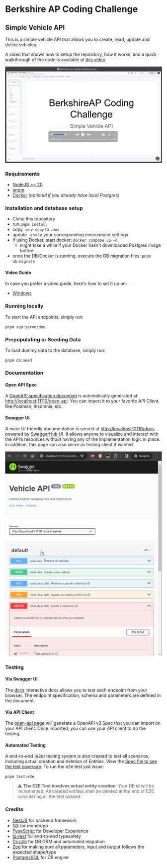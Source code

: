 # Berkshire AP Coding Challenge

## Simple Vehicle API

This is a simple vehicle API that allows you to create, read, update and delete vehicles.

A video that shows how to setup the repository, how it works, and a quick walkthrough of the code is available at [this video](https://www.youtube.com/watch?v=gG8d-I5Bhi0)

[![watch Walthrough Video](./images/video-preview.png 'Video preview')](https://www.youtube.com/watch?v=gG8d-I5Bhi0)

### Requirements

- [NodeJS >= 20](https://nodejs.org/en)
- [pnpm](https://pnpm.io/installation#using-npm)
- [Docker](https://www.docker.com/) _(optional if you already have local Postgres)_

### Installation and database setup

- Clone this repository
- run `pnpm install`
- copy `.env copy` to `.env`
- update `.env` to your corresponding environment settings
- if using Docker, start docker: `docker compose up -d`
  - might take a while if your Docker hasn't downloaded Postgres image before
- once the DB/Docker is running, execute the DB migration files: `pnpm db:migrate`

#### Video Guide

In case you prefer a video guide, here's how to set it up on:

- [Windows](https://www.youtube.com/watch?v=4gLhJz0i-C4)

### Running locally

To start the API endpoints, simply run:

`pnpm app:serve:dev`

### Prepopulating or Seeding Data

To load dummy data to the database, simply run:

`pnpm db:seed`

### Documentation

#### Open API Spec

A [OpenAPI specification document](https://spec.openapis.org/oas/v3.1.0) is automatically generated at: [http://localhost:11110/open-api](http://localhost:11110/open-api). You can import it to your favorite API Client, like Postman, Insomnia, etc.

#### Swagger UI

A more UI friendly documentation is served at [http://localhost:11110/docs](http://localhost:11110/docs) powered by [SwaggerHub UI](https://swagger.io/tools/swagger-ui/). It allows anyone to visualize and interact with the API’s resources without having any of the implementation logic in place. In addition, this page can also serve as testing client if wanted.

![Alt text](./images/docs-page-preview.png 'Docs Page preview')

### Testing

#### Via Swagger UI

The [docs](http://localhost:11110/docs) interactive docs allows you to test each endpoint from your browser. The endpoint specification, schema and parameters are defined in the document.

#### Via API Client

The [open-api page](http://localhost:11110/open-api) will generate a OpenAPI v3 Spec that you can import on your API client. Once imported, you can use your API client to do the testing.

#### Automated Testing

A end-to-end (e2e) testing system is also created to test all scenarios, including actual creation and deletion of Entities. View the [Spec file to see the test coverage](https://github.com/arvilmena/coding-challenge--berkshire-ap/blob/92fb50070cf7997f10583231eb4168d236cf8c8d/apps/berkshire-ap-coding-challenge-e2e/src/berkshire-ap-coding-challenge/berkshire-ap-coding-challenge.spec.ts). To run the e2e test just issue:

`pnpm test:e2e`

> :warning: **The E2E Test involves actual entity creation**: Your DB id will be incremented. All created entities shall be deleted at the end of E2E considering all the test passed.

### Credits

- [NestJS](https://nestjs.com/) for backend framework
- [NX](https://nx.dev/) for monorepo
- [TypeScript](https://www.typescriptlang.org/) for Developer Experience
- [ts-rest](https://ts-rest.com/) for end-to-end typesafety
- [Drizzle](https://orm.drizzle.team/) for DB ORM and automated migration
- [Zod](https://zod.dev/) for making sure all parameters, input and output follows the expected shape/type
- [PostgresSQL](https://www.postgresql.org/) for DB engine
